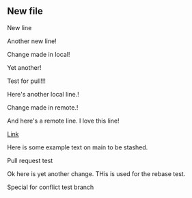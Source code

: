 ## New file

New line

Another new line!

Change made in local!

Yet another!

Test for pull!!!

Here's another local line.!

Change made in remote.!

And here's a remote line. I love this line!

[Link](https://en.wikipedia.org/wiki/Copa_del_Rey)

Here is some example text on main to be stashed.

Pull request test

Ok here is yet another change. THis is used for the rebase test.

Special for conflict test branch